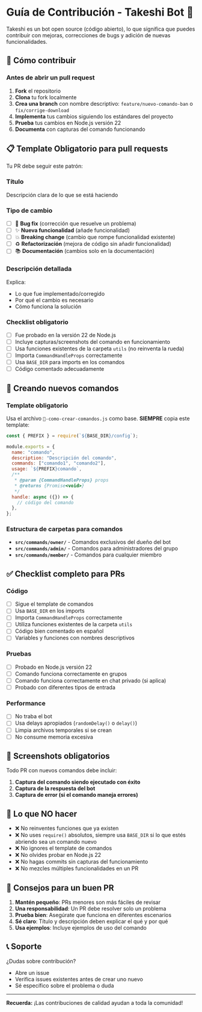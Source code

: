# Guía de Contribución - Takeshi Bot 🤖

Takeshi es un bot open source (código abierto), lo que significa que puedes contribuir con mejoras, correcciones de bugs y adición de nuevas funcionalidades.

## 🚀 Cómo contribuir

### Antes de abrir un pull request
1. **Fork** el repositorio
2. **Clona** tu fork localmente
3. **Crea una branch** con nombre descriptivo: `feature/nuevo-comando-ban` o `fix/corrige-download`
4. **Implementa** tus cambios siguiendo los estándares del proyecto
5. **Prueba** tus cambios en Node.js versión 22
6. **Documenta** con capturas del comando funcionando

## 📋 Template Obligatorio para pull requests

Tu PR debe seguir este patrón:

### Título
Descripción clara de lo que se está haciendo

### Tipo de cambio
- [ ] 🐛 **Bug fix** (corrección que resuelve un problema)
- [ ] ✨ **Nueva funcionalidad** (añade funcionalidad)
- [ ] 💥 **Breaking change** (cambio que rompe funcionalidad existente)
- [ ] ♻️ **Refactorización** (mejora de código sin añadir funcionalidad)
- [ ] 📚 **Documentación** (cambios solo en la documentación)

### Descripción detallada
Explica:
- Lo que fue implementado/corregido
- Por qué el cambio es necesario
- Cómo funciona la solución

### Checklist obligatorio
- [ ] Fue probado en la versión 22 de Node.js
- [ ] Incluye capturas/screenshots del comando en funcionamiento
- [ ] Usa funciones existentes de la carpeta `utils` (no reinventa la rueda)
- [ ] Importa `CommandHandleProps` correctamente
- [ ] Usa `BASE_DIR` para imports en los comandos
- [ ] Código comentado adecuadamente

## 🔧 Creando nuevos comandos

### Template obligatorio
Usa el archivo `🤖-como-crear-comandos.js` como base. **SIEMPRE** copia este template:

```javascript
const { PREFIX } = require(`${BASE_DIR}/config`);

module.exports = {
  name: "comando",
  description: "Descripción del comando",
  commands: ["comando1", "comando2"],
  usage: `${PREFIX}comando`,
  /**
   * @param {CommandHandleProps} props
   * @returns {Promise<void>}
   */
  handle: async ({}) => {
    // código del comando
  },
};
```

### Estructura de carpetas para comandos
- **`src/commands/owner/`** - Comandos exclusivos del dueño del bot
- **`src/commands/admin/`** - Comandos para administradores del grupo
- **`src/commands/member/`** - Comandos para cualquier miembro

## ✅ Checklist completo para PRs

### Código
- [ ] Sigue el template de comandos
- [ ] Usa `BASE_DIR` en los imports
- [ ] Importa `CommandHandleProps` correctamente
- [ ] Utiliza funciones existentes de la carpeta `utils`
- [ ] Código bien comentado en español
- [ ] Variables y funciones con nombres descriptivos

### Pruebas
- [ ] Probado en Node.js versión 22
- [ ] Comando funciona correctamente en grupos
- [ ] Comando funciona correctamente en chat privado (si aplica)
- [ ] Probado con diferentes tipos de entrada

### Performance
- [ ] No traba el bot
- [ ] Usa delays apropiados (`randomDelay()` o `delay()`)
- [ ] Limpia archivos temporales si se crean
- [ ] No consume memoria excesiva

## 📸 Screenshots obligatorios

Todo PR con nuevos comandos debe incluir:
1. **Captura del comando siendo ejecutado con éxito**
2. **Captura de la respuesta del bot**
3. **Captura de error (si el comando maneja errores)**

## 🚫 Lo que NO hacer

- ❌ No reinventes funciones que ya existen
- ❌ No uses `require()` absolutos, siempre usa `BASE_DIR` si lo que estés abriendo sea un comando nuevo
- ❌ No ignores el template de comandos
- ❌ No olvides probar en Node.js 22
- ❌ No hagas commits sin capturas del funcionamiento
- ❌ No mezcles múltiples funcionalidades en un PR

## 🎯 Consejos para un buen PR

1. **Mantén pequeño**: PRs menores son más fáciles de revisar
2. **Una responsabilidad**: Un PR debe resolver solo un problema
3. **Prueba bien**: Asegúrate que funciona en diferentes escenarios
4. **Sé claro**: Título y descripción deben explicar el qué y por qué
5. **Usa ejemplos**: Incluye ejemplos de uso del comando

## 📞 Soporte

¿Dudas sobre contribución?
- Abre un issue
- Verifica issues existentes antes de crear uno nuevo
- Sé específico sobre el problema o duda

---

**Recuerda:** ¡Las contribuciones de calidad ayudan a toda la comunidad!